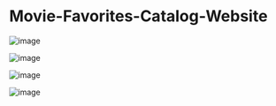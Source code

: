# Movie-Favorites-Catalog-Website

![image](https://github.com/shaily29-eng/Movie-Favorites-Catalog-Website/assets/59019087/9c98d4c4-9377-4a66-9128-62e8c10bda25)

![image](https://github.com/shaily29-eng/Movie-Favorites-Catalog-Website/assets/59019087/ec828a8a-af17-4fec-a510-8eee2374a397)

![image](https://github.com/shaily29-eng/Movie-Favorites-Catalog-Website/assets/59019087/b09785da-c31c-46fb-a92f-4f76917b3223)

![image](https://github.com/shaily29-eng/Movie-Favorites-Catalog-Website/assets/59019087/e748a9b3-7457-4dde-9679-4eaf7792ddc6)
